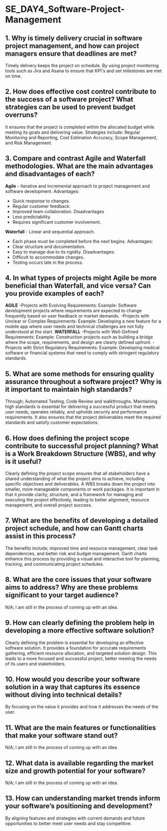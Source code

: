 # SE_DAY4_Software-Project-Management
## 1. Why is timely delivery crucial in software project management, and how can project managers ensure that deadlines are met?
Timely delivery keeps the project on schedule. By using project monitoring tools such as Jira and Asana to ensure that KPI's and set milestones are met on time.

## 2. How does effective cost control contribute to the success of a software project? What strategies can be used to prevent budget overruns?
It ensures that the project is completed within the allocated budget while meeting its goals and delivering value. Strategies include: Regular Monitoring and Reporting, Cost Estimation Accuracy, Scope Management, and Risk Management.

## 3. Compare and contrast Agile and Waterfall methodologies. What are the main advantages and disadvantages of each?
**Agile** - Iterative and incremental approach to project
management and software development.
Advantages:
- Quick response to changes.
- Regular customer feedback.
- Improved team collaboration.
Disadvantages
- Less predictability.
- Requires significant customer involvement.

**Waterfall** - Linear and sequential approach.
- Each phase must be completed before the next begins.
Advantages:
- Clear structure and documentation.
- Easy to manage due to its rigidity.
Disadvantages:
- Difficult to accommodate changes.
- Testing occurs late in the process.

## 4. In what types of projects might Agile be more beneficial than Waterfall, and vice versa? Can you provide examples of each?
**AGILE**
-Projects with Evolving Requirements:
Example: Software development projects where requirements are expected to change frequently based on user feedback or market demands.
-Projects with Unclear or Complex Requirements:
Example: Developing a new feature for a mobile app where user needs and technical challenges are not fully understood at the start.
**WATERFALL**
-Projects with Well-Defined Requirements:
Example: Construction projects such as building a bridge where the scope, requirements, and design are clearly defined upfront.
-Projects with Strict Regulatory Requirements:
Example: Developing medical software or financial systems that need to comply with stringent regulatory standards.

## 5. What are some methods for ensuring quality assurance throughout a software project? Why is it important to maintain high standards?
Through; Automated Testing, Code Review and walkthroughs. Maintaining high standards is essential for delivering a successful product that meets user needs, operates reliably, and upholds security and performance requirements. It also ensures that the project deliverables meet the required standards and satisfy customer expectations.

## 6. How does defining the project scope contribute to successful project planning? What is a Work Breakdown Structure (WBS), and why is it useful?
Clearly defining the project scope ensures that all stakeholders have a shared understanding of what the project aims to achieve, including specific objectives and deliverables. A WBS breaks down the project into smaller, more manageable components or work packages. It is important in that it provide clarity, structure, and a framework for managing and executing the project effectively, leading to better alignment, resource management, and overall project success.

## 7. What are the benefits of developing a detailed project schedule, and how can Gantt charts assist in this process?
The benefits include; improved time and resource management, clear task dependencies, and better risk and budget management. Gantt charts enhance this process by providing a visual and interactive tool for planning, tracking, and communicating project schedules.
 
## 8. What are the core issues that your software aims to address? Why are these problems significant to your target audience?
N/A; I am still in the process of coming up with an idea.

## 9. How can clearly defining the problem help in developing a more effective software solution?
Clearly defining the problem is essential for developing an effective software solution. It provides a foundation for accurate requirements gathering, efficient resource allocation, and targeted solution design. This leads to a more focused and successful project, better meeting the needs of its users and stakeholders.

## 10. How would you describe your software solution in a way that captures its essence without diving into technical details?
By focusing on the value it provides and how it addresses the needs of the user.

## 11. What are the main features or functionalities that make your software stand out?
N/A; I am still in the process of coming up with an idea.

## 12. What data is available regarding the market size and growth potential for your software?
N/A; I am still in the process of coming up with an idea.

## 13. How can understanding market trends inform your software’s positioning and development?
By aligning features and strategies with current demands and future opportunities to better meet user needs and stay competitive.


